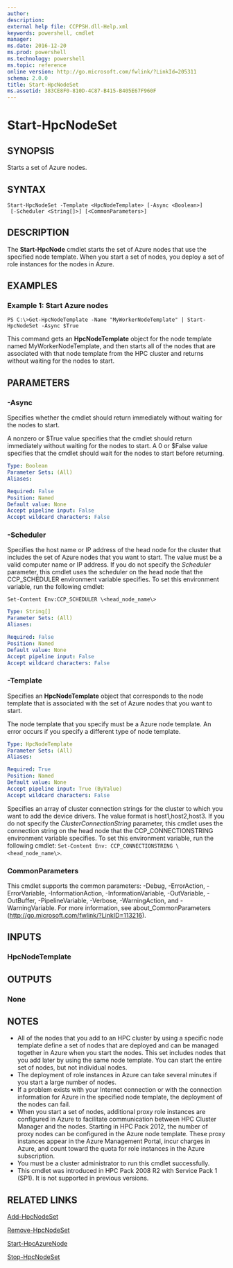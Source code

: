 ```yaml
---
author:
description:
external help file: CCPPSH.dll-Help.xml
keywords: powershell, cmdlet
manager:
ms.date: 2016-12-20
ms.prod: powershell
ms.technology: powershell
ms.topic: reference
online version: http://go.microsoft.com/fwlink/?LinkId=205311
schema: 2.0.0
title: Start-HpcNodeSet
ms.assetid: 383CE8F0-810D-4C87-B415-B405E67F960F
---
```


# Start-HpcNodeSet

## SYNOPSIS
Starts a set of Azure nodes.

## SYNTAX

```
Start-HpcNodeSet -Template <HpcNodeTemplate> [-Async <Boolean>]
 [-Scheduler <String[]>] [<CommonParameters>]
```

## DESCRIPTION
The **Start-HpcNode** cmdlet starts the set of Azure nodes that use the specified node template.
When you start a set of nodes, you deploy a set of role instances for the nodes in Azure.

## EXAMPLES

### Example 1: Start Azure nodes
```
PS C:\>Get-HpcNodeTemplate -Name "MyWorkerNodeTemplate" | Start-HpcNodeSet -Async $True
```

This command gets an **HpcNodeTemplate** object for the node template named MyWorkerNodeTemplate, and then starts all of the nodes that are associated with that node template from the HPC cluster and returns without waiting for the nodes to start.

## PARAMETERS

### -Async
Specifies whether the cmdlet should return immediately without waiting for the nodes to start.

A nonzero or $True value specifies that the cmdlet should return immediately without waiting for the nodes to start.
A 0 or $False value specifies that the cmdlet should wait for the nodes to start before returning.

```yaml
Type: Boolean
Parameter Sets: (All)
Aliases:

Required: False
Position: Named
Default value: None
Accept pipeline input: False
Accept wildcard characters: False
```

### -Scheduler
Specifies the host name or IP address of the head node for the cluster that includes the set of Azure nodes that you want to start.
The value must be a valid computer name or IP address.
If you do not specify the *Scheduler* parameter, this cmdlet uses the scheduler on the head node that the CCP_SCHEDULER environment variable specifies.
To set this environment variable, run the following cmdlet:

`Set-Content Env:CCP_SCHEDULER \<head_node_name\>`

```yaml
Type: String[]
Parameter Sets: (All)
Aliases:

Required: False
Position: Named
Default value: None
Accept pipeline input: False
Accept wildcard characters: False
```

### -Template
Specifies an **HpcNodeTemplate** object that corresponds to the node template that is associated with the set of Azure nodes that you want to start.

The node template that you specify must be a Azure node template.
An error occurs if you specify a different type of node template.

```yaml
Type: HpcNodeTemplate
Parameter Sets: (All)
Aliases:

Required: True
Position: Named
Default value: None
Accept pipeline input: True (ByValue)
Accept wildcard characters: False
```


Specifies an array of cluster connection strings for the cluster to which you want to add the device drivers.
The value format is host1,host2,host3.
If you do not specify the *ClusterConnectionString* parameter, this cmdlet uses the connection string on the head node that the CCP_CONNECTIONSTRING environment variable specifies.
To set this environment variable, run the following cmdlet: `Set-Content Env: CCP_CONNECTIONSTRING \<head_node_name\>`.

### CommonParameters
This cmdlet supports the common parameters: -Debug, -ErrorAction, -ErrorVariable, -InformationAction, -InformationVariable, -OutVariable, -OutBuffer, -PipelineVariable, -Verbose, -WarningAction, and -WarningVariable. For more information, see about_CommonParameters (http://go.microsoft.com/fwlink/?LinkID=113216).

## INPUTS

### HpcNodeTemplate

## OUTPUTS

### None

## NOTES
* All of the nodes that you add to an HPC cluster by using a specific node template define a set of nodes that are deployed and can be managed together in Azure when you start the nodes. This set includes nodes that you add later by using the same node template. You can start the entire set of nodes, but not individual nodes.
* The deployment of role instances in Azure can take several minutes if you start a large number of nodes.
* If a problem exists with your Internet connection or with the connection information for Azure in the specified node template, the deployment of the nodes can fail.
* When you start a set of nodes, additional proxy role instances are configured in Azure to facilitate communication between HPC Cluster Manager and the nodes. Starting in HPC Pack 2012, the number of proxy nodes can be configured in the Azure node template. These proxy instances appear in the Azure Management Portal, incur charges in Azure, and count toward the quota for role instances in the Azure subscription.
* You must be a cluster administrator to run this cmdlet successfully.
* This cmdlet was introduced in HPC Pack 2008 R2 with Service Pack 1 (SP1). It is not supported in previous versions.

## RELATED LINKS

[Add-HpcNodeSet](./Add-HpcNodeSet.md)

[Remove-HpcNodeSet](./Remove-HpcNodeSet.md)

[Start-HpcAzureNode](./Start-HpcAzureNode.md)

[Stop-HpcNodeSet](./Stop-HpcNodeSet.md)
